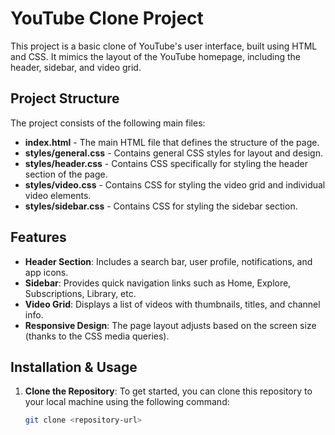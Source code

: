 # YouTube Clone Project

This project is a basic clone of YouTube's user interface, built using HTML and CSS. It mimics the layout of the YouTube homepage, including the header, sidebar, and video grid.

## Project Structure

The project consists of the following main files:

- **index.html** - The main HTML file that defines the structure of the page.
- **styles/general.css** - Contains general CSS styles for layout and design.
- **styles/header.css** - Contains CSS specifically for styling the header section of the page.
- **styles/video.css** - Contains CSS for styling the video grid and individual video elements.
- **styles/sidebar.css** - Contains CSS for styling the sidebar section.

## Features

- **Header Section**: Includes a search bar, user profile, notifications, and app icons.
- **Sidebar**: Provides quick navigation links such as Home, Explore, Subscriptions, Library, etc.
- **Video Grid**: Displays a list of videos with thumbnails, titles, and channel info.
- **Responsive Design**: The page layout adjusts based on the screen size (thanks to the CSS media queries).

## Installation & Usage

1. **Clone the Repository**:
   To get started, you can clone this repository to your local machine using the following command:
   ```bash
   git clone <repository-url>

